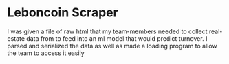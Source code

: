 # Leboncoin Scraper
I was given a file of raw html that my team-members needed to collect real-estate data from to feed into an ml model that would predict turnover. I parsed and serialized the data as well as made a loading program to allow the team to access it easily
